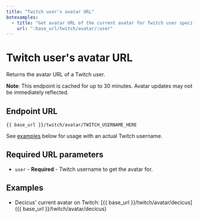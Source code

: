 ```yaml
---
title: "Twitch user's avatar URL"
botexamples:
  - title: "Get avatar URL of the current avatar for Twitch user specified after the command"
    url: ":base_url/twitch/avatar/:user"
---
```


# Twitch user's avatar URL

Returns the avatar URL of a Twitch user.

**Note**: This endpoint is cached for up to 30 minutes. Avatar updates may not be immediately reflected.

## Endpoint URL

`{{ base_url }}/twitch/avatar/TWITCH_USERNAME_HERE`

See [examples](#examples) below for usage with an actual Twitch username.

## Required URL parameters

- `user` - **Required** - Twitch username to get the avatar for.

## Examples

- Decicus' current avatar on Twitch: [{{ base_url }}/twitch/avatar/decicus]({{ base_url }}/twitch/avatar/decicus)